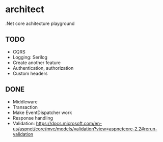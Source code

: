 # architect
.Net core achitecture playground

## TODO

* CQRS
* Logging: Serilog
* Create another feature
* Authentication, authorization
* Custom headers

## DONE

* Middleware
* Transaction
* Make EventDispatcher work
* Response handling
* Validation: https://docs.microsoft.com/en-us/aspnet/core/mvc/models/validation?view=aspnetcore-2.2#rerun-validation
